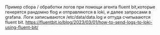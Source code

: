 Пример сбора / обработки логов при помощи агента fluent bit,которые генерятся рандомно flog и отправляются в loki, и далее запросами в grafana.
Логи записываются /etc/data/data.log и оттуда считыааются fluent bit.
https://fluentbit.io/blog/2023/03/01/how-to-send-logs-to-loki-using-fluent-bit/
